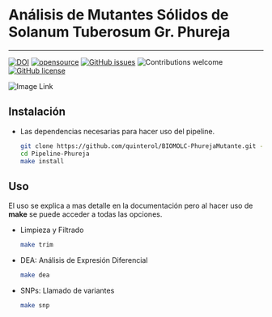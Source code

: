 # Análisis de Mutantes Sólidos de Solanum Tuberosum Gr. Phureja
___

[![DOI](https://zenodo.org/badge/525475132.svg)](https://zenodo.org/badge/latestdoi/525475132)
[![opensource](https://badges.frapsoft.com/os/v1/open-source.png?v=103)](#)
[![GitHub issues](https://img.shields.io/github/issues/quinterol/BIOMOLC-PhurejaMutante)](https://github.com/quinterol/BIOMOLC-PhurejaMutante/issues)
![Contributions welcome](https://img.shields.io/badge/contributions-welcome-blue.svg)
[![GitHub license](https://img.shields.io/github/license/quinterol/BIOMOLC-PhurejaMutante)](https://github.com/quinterol/BIOMOLC-PhurejaMutante/blob/main/LICENSE)

![Image Link](https://github.com/quinterol/BIOMOLC-PhurejaMutante/blob/main/docs/banner.png)

## Instalación
- Las dependencias necesarias para hacer uso del pipeline.

    ```sh
    git clone https://github.com/quinterol/BIOMOLC-PhurejaMutante.git -o Pipeline_Phureja
    cd Pipeline-Phureja
    make install
    ```
## Uso
El uso se explica a mas detalle en la documentación pero al hacer uso de **make** se puede acceder a todas las opciones.

- Limpieza y Filtrado

    ```sh
    make trim
    ```
- DEA: Análisis de Expresión Diferencial

    ```sh
    make dea
    ```
- SNPs: Llamado de variantes

    ```sh
    make snp
    ```
